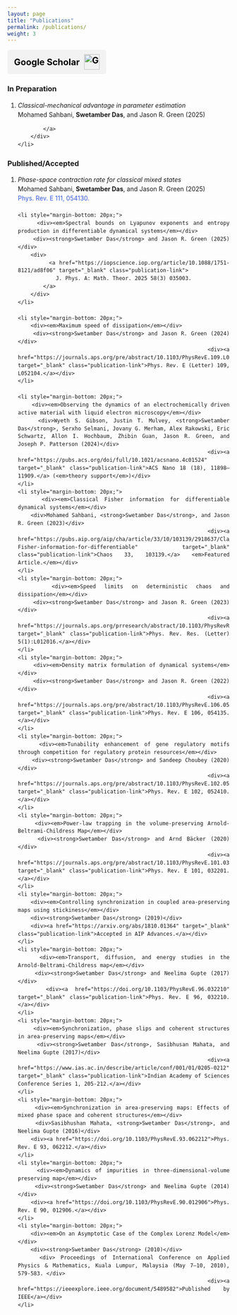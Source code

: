 ```yaml
---
layout: page
title: "Publications"
permalink: /publications/
weight: 3
---
```


<a href="https://scholar.google.com/citations?user=Sb41nz4AAAAJ&view_op=list_works&sortby=pubdate" target="_blank" rel="noopener noreferrer" class="scholar-button">
    <span class="scholar-text">Google Scholar</span>
    <img src="https://upload.wikimedia.org/wikipedia/commons/c/c7/Google_Scholar_logo.svg" alt="Google Scholar" class="scholar-icon">
</a>

<style>
.scholar-button {
    display: flex;
    align-items: center;
    background-color: #f2f2f2; 
    color: black;
    padding: 10px 15px;
    text-decoration: none;
    border-radius: 5px;
    font-weight: bold;
    font-size: 20px; /* Bigger text */
    gap: 10px; /* Space between text and icon */
    width: fit-content;
}
.scholar-text {
    font-size: 20px; /* Adjust text size */
}
.scholar-icon {
    width: 35px; /* Smaller icon */
    height: auto;
}
.scholar-button:hover {
    background-color: #ffcccc;
}

/* Style for publication links */
.publication-link {
    color: #395dd6;
    text-decoration: none;
}
.publication-link:hover {
    text-decoration: underline;
}
</style>

<h3>In Preparation </h3>
<ol reversed style="line-height: 1.5; text-align: justify;">
    <li style="margin-bottom: 20px; line-height: 1.5;">
        <div><em>Classical-mechanical advantage in parameter estimation</em></div>
        <div>Mohamed Sahbani, <strong>Swetamber Das</strong>, and Jason R. Green (2025)</div>
        <div>
            <a href="" target="_blank" class="publication-link">
                
            </a>
        </div>
    </li>
</ol>

<h3>Published/Accepted</h3>
<ol reversed style="line-height: 1.5; text-align: justify;">
       <li style="margin-bottom: 20px;">
        <div><em>Phase-space contraction rate for classical mixed states</em></div>
        <div>Mohamed Sahbani, <strong>Swetamber Das</strong>, and Jason R. Green (2025)</div>
        <div><a href="https://journals.aps.org/pre/abstract/10.1103/PhysRevE.111.054130" target="_blank" class="publication-link"> Phys. Rev. E 111, 054130.</a>
        </div>
    </li>

    <li style="margin-bottom: 20px;">
        <div><em>Spectral bounds on Lyapunov exponents and entropy production in differentiable dynamical systems</em></div>
        <div><strong>Swetamber Das</strong> and Jason R. Green (2025)</div>
        <div>
            <a href="https://iopscience.iop.org/article/10.1088/1751-8121/ad8f06" target="_blank" class="publication-link">
                J. Phys. A: Math. Theor. 2025 58(3) 035003.
            </a>
        </div>
    </li>

    <li style="margin-bottom: 20px;">
        <div><em>Maximum speed of dissipation</em></div>
        <div><strong>Swetamber Das</strong> and Jason R. Green (2024)</div>
        <div><a href="https://journals.aps.org/pre/abstract/10.1103/PhysRevE.109.L052104" target="_blank" class="publication-link">Phys. Rev. E (Letter) 109, L052104.</a></div>
    </li>

    <li style="margin-bottom: 20px;">
        <div><em>Observing the dynamics of an electrochemically driven active material with liquid electron microscopy</em></div>
        <div>Wyeth S. Gibson, Justin T. Mulvey, <strong>Swetamber Das</strong>, Serxho Selmani, Jovany G. Merham, Alex Rakowski, Eric Schwartz, Allon I. Hochbaum, Zhibin Guan, Jason R. Green, and Joseph P. Patterson (2024)</div>
        <div><a href="https://pubs.acs.org/doi/full/10.1021/acsnano.4c01524" target="_blank" class="publication-link">ACS Nano 18 (18), 11898–11909.</a> (<em>theory support</em>)</div>
    </li>
    <li style="margin-bottom: 20px;">
        <div><em>Classical Fisher information for differentiable dynamical systems</em></div>
        <div>Mohamed Sahbani, <strong>Swetamber Das</strong>, and Jason R. Green (2023)</div>
        <div><a href="https://pubs.aip.org/aip/cha/article/33/10/103139/2918637/Classical-Fisher-information-for-differentiable" target="_blank" class="publication-link">Chaos 33, 103139.</a> <em>Featured Article.</em></div>
    </li>
    <li style="margin-bottom: 20px;">
        <div><em>Speed limits on deterministic chaos and dissipation</em></div>
        <div><strong>Swetamber Das</strong> and Jason R. Green (2023)</div>
        <div><a href="https://journals.aps.org/prresearch/abstract/10.1103/PhysRevResearch.5.L012016" target="_blank" class="publication-link">Phys. Rev. Res. (Letter) 5(1):L012016.</a></div>
    </li>
    <li style="margin-bottom: 20px;">
        <div><em>Density matrix formulation of dynamical systems</em></div>
        <div><strong>Swetamber Das</strong> and Jason R. Green (2022)</div>
        <div><a href="https://journals.aps.org/pre/abstract/10.1103/PhysRevE.106.054135" target="_blank" class="publication-link">Phys. Rev. E 106, 054135.</a></div>
    </li>
    <li style="margin-bottom: 20px;">
        <div><em>Tunability enhancement of gene regulatory motifs through competition for regulatory protein resources</em></div>
        <div><strong>Swetamber Das</strong> and Sandeep Choubey (2020)</div>
        <div><a href="https://journals.aps.org/pre/abstract/10.1103/PhysRevE.102.052410" target="_blank" class="publication-link">Phys. Rev. E 102, 052410.</a></div>
    </li>
    <li style="margin-bottom: 20px;">
        <div><em>Power-law trapping in the volume-preserving Arnold-Beltrami-Childress Map</em></div>
        <div><strong>Swetamber Das</strong> and Arnd Bäcker (2020)</div>
        <div><a href="https://journals.aps.org/pre/abstract/10.1103/PhysRevE.101.032201" target="_blank" class="publication-link">Phys. Rev. E 101, 032201.</a></div>
    </li>
    <li style="margin-bottom: 20px;">
        <div><em>Controlling synchronization in coupled area-preserving maps using stickiness</em></div>
        <div><strong>Swetamber Das</strong> (2019)</div>
        <div><a href="https://arxiv.org/abs/1810.01364" target="_blank" class="publication-link">Accepted in AIP Advances.</a></div>
    </li>
    <li style="margin-bottom: 20px;">
        <div><em>Transport, diffusion, and energy studies in the Arnold-Beltrami-Childress map</em></div>
        <div><strong>Swetamber Das</strong> and Neelima Gupte (2017)</div>
        <div><a href="https://doi.org/10.1103/PhysRevE.96.032210" target="_blank" class="publication-link">Phys. Rev. E 96, 032210.</a></div>
    </li>
    <li style="margin-bottom: 20px;">
        <div><em>Synchronization, phase slips and coherent structures in area-preserving maps</em></div>
        <div><strong>Swetamber Das</strong>, Sasibhusan Mahata, and Neelima Gupte (2017)</div>
        <div><a href="https://www.ias.ac.in/describe/article/conf/001/01/0205-0212" target="_blank" class="publication-link">Indian Academy of Sciences Conference Series 1, 205-212.</a></div>
    </li>
    <li style="margin-bottom: 20px;">
        <div><em>Synchronization in area-preserving maps: Effects of mixed phase space and coherent structures</em></div>
        <div>Sasibhushan Mahata, <strong>Swetamber Das</strong>, and Neelima Gupte (2016)</div>
        <div><a href="https://doi.org/10.1103/PhysRevE.93.062212">Phys. Rev. E 93, 062212.</a></div>
    </li>
    <li style="margin-bottom: 20px;">
        <div><em>Dynamics of impurities in three-dimensional-volume preserving map</em></div>
        <div><strong>Swetamber Das</strong> and Neelima Gupte (2014)</div>
        <div><a href="https://doi.org/10.1103/PhysRevE.90.012906">Phys. Rev. E 90, 012906.</a></div>
    </li>
    <li style="margin-bottom: 20px;">
        <div><em>On an Asymptotic Case of the Complex Lorenz Model</em></div>
        <div><strong>Swetamber Das</strong> (2010)</div>
        <div> Proceedings of International Conference on Applied Physics & Mathematics, Kuala Lumpur, Malaysia (May 7–10, 2010), 579-583. </div>
        <div><a href="https://ieeexplore.ieee.org/document/5489582">Published by IEEE</a></div>
    </li>